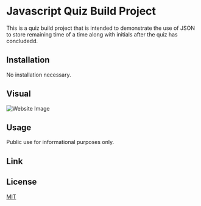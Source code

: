 # Javascript Quiz Build Project

This is a quiz build project that is intended to demonstrate the use of JSON to store remaining time of a time along with initials after the quiz has concludedd.  


## Installation

No installation necessary. 

## Visual

![Website Image](./assets/Screen%20Recording%202022-12-05%20at%206.53.41%20PM.gif)


## Usage

Public use for informational purposes only. 

## Link



## License

[MIT](https://choosealicense.com/licenses/mit/)
